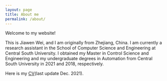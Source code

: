 ```yaml
---
layout: page
title: About me
permalink: /about/
---
```


Welcome to my website!

This is Jiawen Wei, and I am originally from Zhejiang, China. I am currently a research assistant in the School of Computer Science and Engineering at Central South University. I obtained my Master in Control Science and Engineering and my undergraduate degrees in Automation from Central South University in 2021 and 2018, respectively.

Here is my [CV](/assets/CV.pdf)(last update Dec. 2021).
